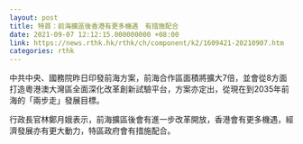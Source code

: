 ```yaml
---
layout: post
title: 特首：前海擴區後香港有更多機遇　有措施配合
date: 2021-09-07 12:12:15.000000000 +08:00
link: https://news.rthk.hk/rthk/ch/component/k2/1609421-20210907.htm
categories: rthk
---
```


中共中央、國務院昨日印發前海方案，前海合作區面積將擴大7倍，並會從8方面打造粵港澳大灣區全面深化改革創新試驗平台，方案亦定出，從現在到2035年前海的「兩步走」發展目標。

行政長官林鄭月娥表示，前海擴區後會有進一步改革開放，香港會有更多機遇，經濟發展亦有更大動力，特區政府會有措施配合。
